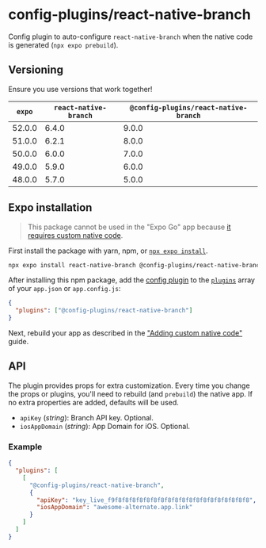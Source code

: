 # config-plugins/react-native-branch

Config plugin to auto-configure `react-native-branch` when the native code is generated (`npx expo prebuild`).

## Versioning

Ensure you use versions that work together!

| `expo` | `react-native-branch` | `@config-plugins/react-native-branch` |
| ------ | --------------------- | ------------------------------------- |
| 52.0.0 | 6.4.0                 | 9.0.0                                 |
| 51.0.0 | 6.2.1                 | 8.0.0                                 |
| 50.0.0 | 6.0.0                 | 7.0.0                                 |
| 49.0.0 | 5.9.0                 | 6.0.0                                 |
| 48.0.0 | 5.7.0                 | 5.0.0                                 |

## Expo installation

> This package cannot be used in the "Expo Go" app because [it requires custom native code](https://docs.expo.io/workflow/customizing/).

First install the package with yarn, npm, or [`npx expo install`](https://docs.expo.io/workflow/expo-cli/#expo-install).

```sh
npx expo install react-native-branch @config-plugins/react-native-branch
```

After installing this npm package, add the [config plugin](https://docs.expo.io/guides/config-plugins/) to the [`plugins`](https://docs.expo.io/versions/latest/config/app/#plugins) array of your `app.json` or `app.config.js`:

```json
{
  "plugins": ["@config-plugins/react-native-branch"]
}
```

Next, rebuild your app as described in the ["Adding custom native code"](https://docs.expo.io/workflow/customizing/) guide.

## API

The plugin provides props for extra customization. Every time you change the props or plugins, you'll need to rebuild (and `prebuild`) the native app. If no extra properties are added, defaults will be used.

- `apiKey` (_string_): Branch API key. Optional.
- `iosAppDomain` (_string_): App Domain for iOS. Optional.

### Example

```json
{
  "plugins": [
    [
      "@config-plugins/react-native-branch",
      {
        "apiKey": "key_live_f9f8f8f8f8f8f8f8f8f8f8f8f8f8f8f8f8f8f8f8",
        "iosAppDomain": "awesome-alternate.app.link"
      }
    ]
  ]
}
```
